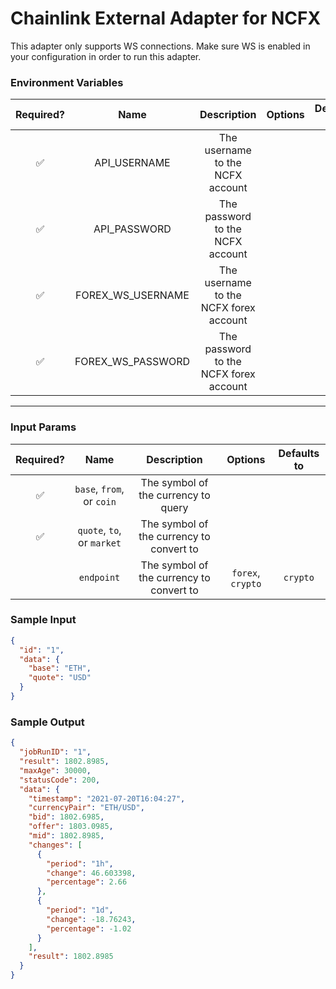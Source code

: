 # Chainlink External Adapter for NCFX

This adapter only supports WS connections. Make sure WS is enabled in your configuration in order to run this adapter.

### Environment Variables

| Required? |       Name        |              Description               | Options | Defaults to |
| :-------: | :---------------: | :------------------------------------: | :-----: | :---------: |
|    ✅     |   API_USERNAME    |    The username to the NCFX account    |         |             |
|    ✅     |   API_PASSWORD    |    The password to the NCFX account    |         |             |
|    ✅     | FOREX_WS_USERNAME | The username to the NCFX forex account |         |             |
|    ✅     | FOREX_WS_PASSWORD | The password to the NCFX forex account |         |             |

---

### Input Params

| Required? |            Name            |               Description                |      Options      | Defaults to |
| :-------: | :------------------------: | :--------------------------------------: | :---------------: | :---------: |
|    ✅     | `base`, `from`, or `coin`  |   The symbol of the currency to query    |                   |             |
|    ✅     | `quote`, `to`, or `market` | The symbol of the currency to convert to |                   |             |
|           |         `endpoint`         | The symbol of the currency to convert to | `forex`, `crypto` |  `crypto`   |

### Sample Input

```json
{
  "id": "1",
  "data": {
    "base": "ETH",
    "quote": "USD"
  }
}
```

### Sample Output

```json
{
  "jobRunID": "1",
  "result": 1802.8985,
  "maxAge": 30000,
  "statusCode": 200,
  "data": {
    "timestamp": "2021-07-20T16:04:27",
    "currencyPair": "ETH/USD",
    "bid": 1802.6985,
    "offer": 1803.0985,
    "mid": 1802.8985,
    "changes": [
      {
        "period": "1h",
        "change": 46.603398,
        "percentage": 2.66
      },
      {
        "period": "1d",
        "change": -18.76243,
        "percentage": -1.02
      }
    ],
    "result": 1802.8985
  }
}
```
